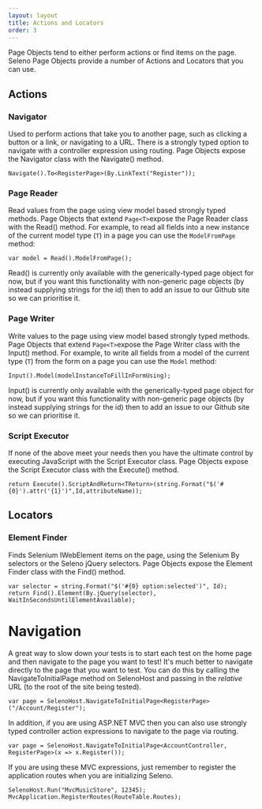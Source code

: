 ```yaml
---
layout: layout
title: Actions and Locators
order: 3
---
```


Page Objects tend to either perform actions or find items on the page. Seleno Page Objects provide a number of Actions and Locators that you can use.

## Actions ##
### Navigator ###
Used to perform actions that take you to another page, such as clicking a button or a link, or navigating to a URL. There is a strongly typed option to navigate with a controller expression using routing. Page Objects expose the Navigator class with the Navigate() method.

    Navigate().To<RegisterPage>(By.LinkText("Register"));

### Page Reader ###
Read values from the page using view model based strongly typed methods. Page Objects that extend `Page<T>`expose the Page Reader class with the Read() method. For example, to read all fields into a new instance of the current model type (`T`) in a page you can use the `ModelFromPage` method:

    var model = Read().ModelFromPage();

Read() is currently only available with the generically-typed page object for now, but if you want this functionality with non-generic page objects (by instead supplying strings for the id) then to add an issue to our Github site so we can prioritise it.

### Page Writer ###
Write values to the page using view model based strongly typed methods. Page Objects that extend `Page<T>`expose the Page Writer class with the Input() method. For example, to write all fields from a model of the current type (`T`) from the form on a page you can use the `Model` method:

    Input().Model(modelInstanceToFillInFormUsing);

Input() is currently only available with the generically-typed page object for now, but if you want this functionality with non-generic page objects (by instead supplying strings for the id) then to add an issue to our Github site so we can prioritise it.

### Script Executor ###
If none of the above meet your needs then you have the ultimate control by executing JavaScript with the Script Executor class. Page Objects expose the Script Executor class with the Execute() method.

    return Execute().ScriptAndReturn<TReturn>(string.Format("$('#{0}').attr('{1}')",Id,attributeName));

## Locators ##
### Element Finder ###
Finds Selenium IWebElement items on the page, using the Selenium By selectors or the Seleno jQuery selectors. Page Objects expose the Element Finder class with the Find() method.

    var selector = string.Format("$('#{0} option:selected')", Id);
    return Find().Element(By.jQuery(selector), WaitInSecondsUntilElementAvailable);

# Navigation #
A great way to slow down your tests is to start each test on the home page and then navigate to the page you want to test! It's much better to navigate directly to the page that you want to test. You can do this by calling the NavigateToInitialPage method on SelenoHost and passing in the *relative* URL (to the root of the site being tested).

    var page = SelenoHost.NavigateToInitialPage<RegisterPage>("/Account/Register");

In addition, if you are using ASP.NET MVC then you can also use strongly typed controller action expressions to navigate to the page via routing. 

    var page = SelenoHost.NavigateToInitialPage<AccountController, RegisterPage>(x => x.Register());

If you are using these MVC expressions, just remember to register the application routes when you are initializing Seleno.

    SelenoHost.Run("MvcMusicStore", 12345);
    MvcApplication.RegisterRoutes(RouteTable.Routes); 